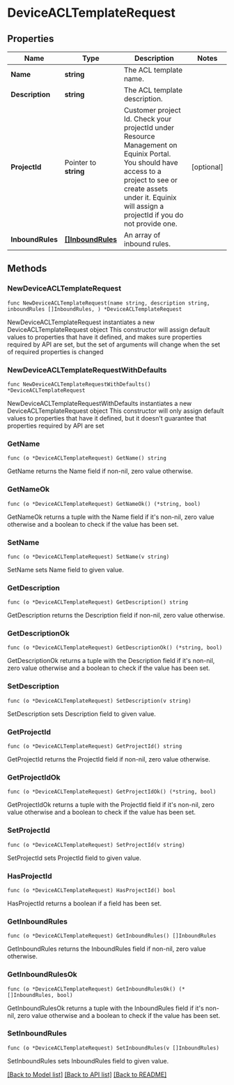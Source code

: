 # DeviceACLTemplateRequest

## Properties

Name | Type | Description | Notes
------------ | ------------- | ------------- | -------------
**Name** | **string** | The ACL template name. | 
**Description** | **string** | The ACL template description. | 
**ProjectId** | Pointer to **string** | Customer project Id. Check your projectId under Resource Management on Equinix Portal. You should have access to a project to see or create assets under it. Equinix will assign a projectId if you do not provide one. | [optional] 
**InboundRules** | [**[]InboundRules**](InboundRules.md) | An array of inbound rules. | 

## Methods

### NewDeviceACLTemplateRequest

`func NewDeviceACLTemplateRequest(name string, description string, inboundRules []InboundRules, ) *DeviceACLTemplateRequest`

NewDeviceACLTemplateRequest instantiates a new DeviceACLTemplateRequest object
This constructor will assign default values to properties that have it defined,
and makes sure properties required by API are set, but the set of arguments
will change when the set of required properties is changed

### NewDeviceACLTemplateRequestWithDefaults

`func NewDeviceACLTemplateRequestWithDefaults() *DeviceACLTemplateRequest`

NewDeviceACLTemplateRequestWithDefaults instantiates a new DeviceACLTemplateRequest object
This constructor will only assign default values to properties that have it defined,
but it doesn't guarantee that properties required by API are set

### GetName

`func (o *DeviceACLTemplateRequest) GetName() string`

GetName returns the Name field if non-nil, zero value otherwise.

### GetNameOk

`func (o *DeviceACLTemplateRequest) GetNameOk() (*string, bool)`

GetNameOk returns a tuple with the Name field if it's non-nil, zero value otherwise
and a boolean to check if the value has been set.

### SetName

`func (o *DeviceACLTemplateRequest) SetName(v string)`

SetName sets Name field to given value.


### GetDescription

`func (o *DeviceACLTemplateRequest) GetDescription() string`

GetDescription returns the Description field if non-nil, zero value otherwise.

### GetDescriptionOk

`func (o *DeviceACLTemplateRequest) GetDescriptionOk() (*string, bool)`

GetDescriptionOk returns a tuple with the Description field if it's non-nil, zero value otherwise
and a boolean to check if the value has been set.

### SetDescription

`func (o *DeviceACLTemplateRequest) SetDescription(v string)`

SetDescription sets Description field to given value.


### GetProjectId

`func (o *DeviceACLTemplateRequest) GetProjectId() string`

GetProjectId returns the ProjectId field if non-nil, zero value otherwise.

### GetProjectIdOk

`func (o *DeviceACLTemplateRequest) GetProjectIdOk() (*string, bool)`

GetProjectIdOk returns a tuple with the ProjectId field if it's non-nil, zero value otherwise
and a boolean to check if the value has been set.

### SetProjectId

`func (o *DeviceACLTemplateRequest) SetProjectId(v string)`

SetProjectId sets ProjectId field to given value.

### HasProjectId

`func (o *DeviceACLTemplateRequest) HasProjectId() bool`

HasProjectId returns a boolean if a field has been set.

### GetInboundRules

`func (o *DeviceACLTemplateRequest) GetInboundRules() []InboundRules`

GetInboundRules returns the InboundRules field if non-nil, zero value otherwise.

### GetInboundRulesOk

`func (o *DeviceACLTemplateRequest) GetInboundRulesOk() (*[]InboundRules, bool)`

GetInboundRulesOk returns a tuple with the InboundRules field if it's non-nil, zero value otherwise
and a boolean to check if the value has been set.

### SetInboundRules

`func (o *DeviceACLTemplateRequest) SetInboundRules(v []InboundRules)`

SetInboundRules sets InboundRules field to given value.



[[Back to Model list]](../README.md#documentation-for-models) [[Back to API list]](../README.md#documentation-for-api-endpoints) [[Back to README]](../README.md)


